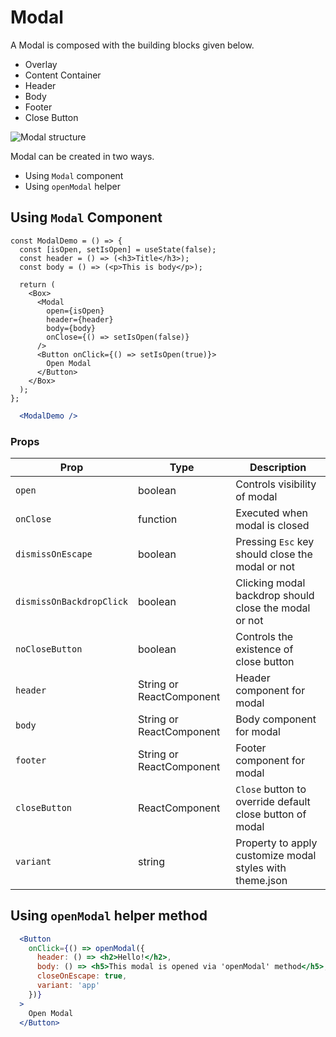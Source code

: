 
# Modal

A Modal is composed with the building blocks given below.
  - Overlay
  - Content Container
  - Header
  - Body
  - Footer
  - Close Button

![Modal structure](/images/modal-structure.png)

Modal can be created in two ways.

  - Using `Modal` component
  - Using `openModal` helper

## Using `Modal` Component

```react
const ModalDemo = () => {
  const [isOpen, setIsOpen] = useState(false);
  const header = () => (<h3>Title</h3>);
  const body = () => (<p>This is body</p>);

  return (
    <Box>
      <Modal
        open={isOpen}
        header={header}
        body={body}
        onClose={() => setIsOpen(false)}
      />
      <Button onClick={() => setIsOpen(true)}>
        Open Modal
      </Button>
    </Box>
  );
};
```

```.jsx
  <ModalDemo />
```

### Props

| Prop                         | Type                      | Description                                                                                           |
| ---------------------------- | ------------------------- | ----------------------------------------------------------------------------------------------------- |
| `open`                       | boolean                   | Controls visibility of modal                                                                          |
| `onClose`                    | function                  | Executed when modal is closed                                                                         |
| `dismissOnEscape`            | boolean                   | Pressing `Esc` key should close the modal or not                                                      |
| `dismissOnBackdropClick`     | boolean                   | Clicking modal backdrop should close the modal or not                                                 |
| `noCloseButton`              | boolean                   | Controls the existence of close button                                                                |
| `header`                     | String or ReactComponent  | Header component for modal                                                                            |
| `body`                       | String or ReactComponent  | Body component for modal                                                                              |
| `footer`                     | String or ReactComponent  | Footer component for modal                                                                            |
| `closeButton`                | ReactComponent            | `Close` button to override default close button of modal                                              |
| `variant`                    | string                    | Property to apply customize modal styles with theme.json                                              |

## Using `openModal` helper method

```.jsx
  <Button
    onClick={() => openModal({
      header: () => <h2>Hello!</h2>,
      body: () => <h5>This modal is opened via 'openModal' method</h5>,
      closeOnEscape: true,
      variant: 'app'
    })}
  >
    Open Modal
  </Button>
```
